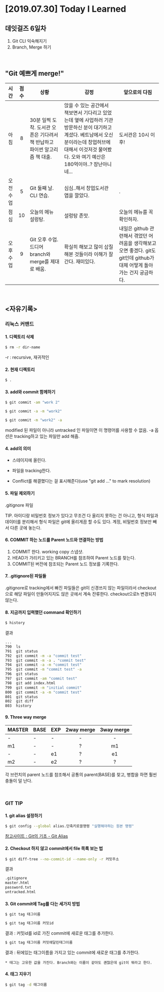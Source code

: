 # [2019.07.30] Today I Learned
## 데잇걸즈 6일차

1. Git CLI 익숙해지기
2. Branch, Merge 하기

<br>

## "Git 예쁘게 merge!"

|시간|점수|상황 | 감정 | 앞으로의 다짐|
|:---:|:---:|---|---|---|
|아침|8|30분 일찍 도착. 도서관 오픈은 기다려서 책 반납하고 파이썬 알고리즘 책 대출.|앉을 수 있는 공간에서 책보면서 기다리고 있었는데 옆에 사업하러 기관 방문하신 분이 대기하고 계셨다. 베트남에서 오신 분이라는데 창업허브에 대해서 이것저것 물어봤다. 오와 여기 예산은 180억이야..? 장난아니네...|도서관은 10시 이후!|
|오전 수업|5|Git 둘째 날. CLI 연습.|심심..해서 창업도서관 앱을 깔았다.|.|
|점심|10|오늘의 메뉴 설렁탕.|설렁탕 존맛.|오늘의 메뉴를 꼭 확인하자.|
|오후 수업|9|Git 오후 수업.드디어 branch와 merge를 제대로 배움.|확실히 해보고 많이 삽질 해본 것들이라 이해가 잘 간다. 재미있다.|내일은 github 관련해서 겪었던 어려움을 생각해보고 오면 좋겠다. git도 git인데 github가 대체 어떻게 돌아가는 건지 궁금하다.|


<br>

## <자유기록>

### 리눅스 커맨드

#### 1. 디렉토리 삭제
```bash
$ rm -r dir-name
```
-r : recursive, 재귀적인

#### 2. 현재 디렉토리
```bash
$ .
```

#### 3. add와 commit 함께하기
```bash
$ git commit -am "work 2"
```
```bash
$ git commit -a -m "work2"
```
```bash
$ git commit -m "work2" -a
```
modified 된 파일이 아니라 untracked 인 파일이면 이 명령어를 사용할 수 없음.
-a 옵션은 tracking하고 있는 파일만 add 해줌.

#### 4. add의 의미

* 스테이지에 올린다.

* 파일을 tracking한다.

* Conflict를 해결했다는 걸 표시해준다(use "git add <file>..." to mark resolution)

#### 5. 파일 제외하기

.gitignore 파일

TIP. 아이디랑 비밀번호 정보가 있다고 무조건 다 올리지 못하는 건 아니고, 형식 파일과 데이터를 분리해서 형식 파일은 git에 올리게끔 할 수도 있다. 계정, 비밀번호 정보만 빼서 다른 곳에 놓는다.

#### 6. COMMIT 하는 노드를 Parent 노드와 연결하는 방법

1. COMMIT 한다. working copy 스냅샷.
2. HEAD가 가리키고 있는 BRANCH를 참조하여 Parent 노드를 찾는다.
3. COMMIT된 버전에 참조되는 Parent 노드 정보를 기록한다.


#### 7. .gitignore된 파일들

.gitignore로 tracking에서 빠진 파일들은 git이 신경쓰지 않는 파일이라서 checkout으로 해당 파일이 만들어지지도 않은 곳에서 계속 잔류한다. checkout으로h 변경되지 않는다.

#### 8. 지금까지 입력했던 command 확인하기

```bash
$ history
```

결과

```bash
...
790  ls
791  git status
792  git commit -m -a "commit test"
793  git commit -m -a . "commit test"
794  git commit -a -m "commit test"
795  git commit -m "commit test" -a
796  git status
797  git commit -am "commit test"
798  git add index.html 
799  git commit -m "initial commit"
800  git commit -a -m "commit test"
801  git status
802  git diff
803  history
```

#### 9. Three way merge

|MASTER|BASE|EXP|2way merge|3way merge|
|---|---|---|:---:|:---:|
|-|-|-|-|-|
|m1|-|-|?|m1|
|-|-|e1|?|e1|
|m2|-|e2|?|?|

각 브런치의 parent 노드를 참조해서 공통의 parent(BASE)를 찾고, 병합을 하면 훨씬 충돌이 덜 난다.

<br>

### GIT TIP

#### 1. git alias 설정하기

```bash
$ git config --global alias.단축키로쓸명령 "실행해야하는 원본 명령" 
```
[참고사이트 : Git의 기초 - Git Alias](https://git-scm.com/book/ko/v2/Git%EC%9D%98-%EA%B8%B0%EC%B4%88-Git-Alias) 

#### 2. Checkout 하지 않고 commit에서 file 목록 보는 법

```bash
$ git diff-tree --no-commit-id --name-only -r 커밋주소
```
결과

```bash
.gitignore
master.html
password.txt
untracked.html
```

#### 3. Git commit에 Tag를 다는 세가지 방법

```bash
$ git tag 태그이름
```

```bash
$ git tag 태그이름 커밋id
```
결과 : 커밋id를 id로 가진 commit에 새로운 태그를 추가한다.

```bash
$ git tag 태그이름 커밋에달린태그이름
```
결과 : 뒤에있는 태그이름을 가지고 있는 commit에 새로운 태그를 추가한다.

`* 태그는 고유한 값을 가진다. Branch와는 이름이 같아도 괜찮은데 git이 뭐라고 한다.`
<br>

#### 4. 태그 지우기
```bash
$ git tag -d 태그이름
```
